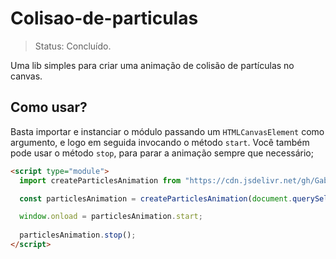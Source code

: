 # Colisao-de-particulas

> Status: Concluído.

Uma lib simples para criar uma animação de colisão de partículas no canvas.

## Como usar?

Basta importar e instanciar o módulo passando um `HTMLCanvasElement` como argumento, e logo em seguida invocando o método `start`.
Você também pode usar o método `stop`, para parar a animação sempre que necessário;

```html
<script type="module">
  import createParticlesAnimation from "https://cdn.jsdelivr.net/gh/Gabrielmso/Colisao-de-particulas/particles.js";

  const particlesAnimation = createParticlesAnimation(document.querySelector("#canvas"));

  window.onload = particlesAnimation.start;
  
  particlesAnimation.stop();
</script>
```
